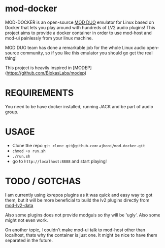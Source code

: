 # mod-docker
MOD-DOCKER is an open-source [MOD DUO](https://www.moddevices.com/) emulator for Linux based on Docker that lets you play around with hundreds of LV2 audio plugins! 
This project aims to provide a docker container in order to use mod-host and mod-ui painlessly from your linux machine.

MOD DUO team has done a remarkable job for the whole Linux audio open-source community, so if you like this emulator you should go get the real thing!

This project is heavily inspired in [MODEP] (https://github.com/BlokasLabs/modep)

# REQUIREMENTS
You need to be have docker installed, running JACK and be part of audio group.

# USAGE
- Clone the repo `git clone git@github.com:ajboni/mod-docker.git`
- `chmod +x run.sh`
- `./run.sh`
- go to `http://localhost:8888` and start playing!

# TODO / GOTCHAS
I am currently using kxrepos plugins as it was quick and easy way to got them, but it will be more beneficial to build the lv2 plugins directly from [mod-lv2-data]([https://link](https://github.com/moddevices/mod-lv2-data))

Also some plugins does not provide modguis so thy will be 'ugly'. Also some might not even work.

On another topic, I couldn't make mod-ui talk to mod-host other than localhost, thats why the container is just one. It might be nice to have them separated in the future.
